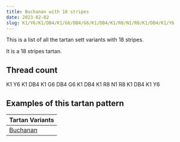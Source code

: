 ```yaml
---
title: Buchanan with 18 stripes
date: 2023-02-02
slug: K1/Y6/K1/DB4/K1/G6/DB4/G6/K1/DB4/K1/R8/N1/R8/K1/DB4/K1/Y6
---
```

This is a list of all the tartan sett variants with 18 stripes.

It is a 18 stripes tartan.


## Thread count
K1 Y6 K1 DB4 K1 G6 DB4 G6 K1 DB4 K1 R8 N1 R8 K1 DB4 K1 Y6

## Examples of this tartan pattern

| Tartan Variants |
|---------------|
| [Buchanan](/variants/k1/y6/k1/db4/k1/g6/db4/g6/k1/db4/k1/r8/n1/r8/k1/db4/k1/y6-db000064-g004c00-k000000-nd0d0d0-rc80000-yffff00)||
